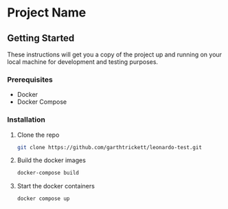 # Project Name

## Getting Started

These instructions will get you a copy of the project up and running on your local machine for development and testing purposes.

### Prerequisites

- Docker
- Docker Compose

### Installation

1. Clone the repo
   ```sh
   git clone https://github.com/garthtrickett/leonardo-test.git

2. Build the docker images
   ```sh
   docker-compose build

3. Start the docker containers
   ```sh
   docker compose up

